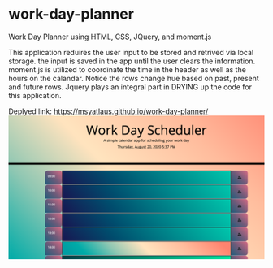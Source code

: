 # work-day-planner
Work Day Planner using HTML, CSS, JQuery, and moment.js

This application reduires the user input to be stored and retrived via local storage. the input is saved in the app until the user clears the information. moment.js is utilized to coordinate the time in the header as well as the hours on the calandar. Notice the rows change hue based on past, present and future rows. Jquery plays an integral part in DRYING up the code for this application.

Deplyed link: https://msyatlaus.github.io/work-day-planner/
![Work Day Planner Screenshot](/Work-day-planner-ss.png)